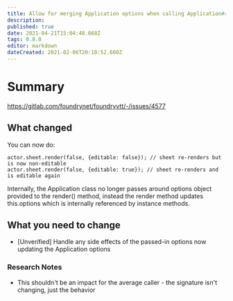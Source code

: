 ```yaml
---
title: Allow for merging Application options when calling Application#render(force, options) to conveniently assign or toggle application options when the interface is re-rendered.
description: 
published: true
date: 2021-04-21T15:04:48.668Z
tags: 0.8.0
editor: markdown
dateCreated: 2021-02-06T20:10:52.660Z
---
```


# Summary
https://gitlab.com/foundrynet/foundryvtt/-/issues/4577

## What changed

You can now do:
```
actor.sheet.render(false, {editable: false}); // sheet re-renders but is now non-editable
actor.sheet.render(false, {editable: true}); // sheet re-renders and is editable again
```

Internally, the Application class no longer passes around options object provided to the render() method, instead the render method updates this.options which is internally referenced by instance methods.

## What you need to change

* [Unverified] Handle any side effects of the passed-in options now updating the Application options

### Research Notes

* This shouldn't be an impact for the average caller - the signature isn't changing, just the behavior